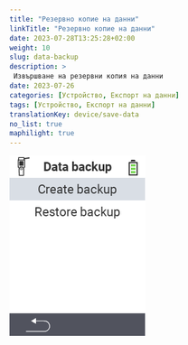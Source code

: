 ```yaml
---
title: "Резервно копие на данни"
linkTitle: "Резервно копие на данни"
date: 2023-07-28T13:25:28+02:00
weight: 10
slug: data-backup
description: >
 Извършване на резервни копия на данни
date: 2023-07-26
categories: [Устройство, Експорт на данни]
tags: [Устройство, Експорт на данни]
translationKey: device/save-data
no_list: true
maphilight: true
---
```

<img src="backup.png" alt="Управление на данни VitalControl" title="Управление на данни" usemap="#workmap" class="maphilight" />

<map name="workmap">
  <area shape="rect" coords="2,40,238,80" alt="Създаване на резервно копие" title="Инструкциите за създаване на резервно копие могат да бъдат намерени тук&#10;Клик с мишка: отвори документация" href="/bg/docs/backup/backup/">

  <area shape="rect" coords="2,80,238,120" alt="Възстановяване на резервно копие" title="Инструкциите за възстановяване на резервно копие могат да бъдат намерени тук&#10;Клик с мишка: отвори документация" href="/bg/docs/backup/restore/">

  <area shape="rect" coords="2,282,120,319" alt="Назад" title="Връщане назад с едно ниво&#10;Клик с мишка: отвори документация" href="/bg/docs/device/data-management/">
</map>
